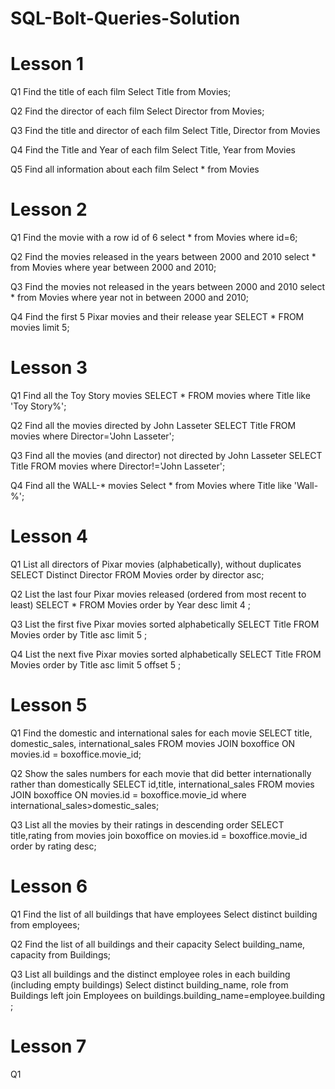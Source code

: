# SQL-Bolt-Queries-Solution 
# Lesson 1
Q1 Find the title of each film
Select Title from Movies;

Q2 Find the director of each film
Select Director from Movies;

Q3 Find the title and director of each film
Select Title, Director from Movies

Q4 Find the Title and Year of each film
Select Title, Year from Movies

Q5 Find all information about each film
Select * from Movies

# Lesson 2
Q1 Find the movie with a row id of 6
select * from Movies where id=6;

Q2 Find the movies released in the years between 2000 and 2010 
select * from Movies where year between 2000 and 2010;

Q3 Find the movies not released in the years between 2000 and 2010 
select * from Movies where year not in between 2000 and 2010;

Q4 Find the first 5 Pixar movies and their release year
SELECT * FROM movies limit 5;

# Lesson 3
Q1 Find all the Toy Story movies
SELECT * FROM movies where Title like 'Toy Story%';

Q2 Find all the movies directed by John Lasseter
SELECT Title FROM movies where Director='John Lasseter';

Q3 Find all the movies (and director) not directed by John Lasseter 
SELECT Title FROM movies where Director!='John Lasseter';

Q4 Find all the WALL-* movies 
Select * from Movies where Title like 'Wall-%';

# Lesson 4

Q1 List all directors of Pixar movies (alphabetically), without duplicates 
SELECT Distinct Director FROM Movies order by director asc;

Q2 List the last four Pixar movies released (ordered from most recent to least) 
SELECT * FROM Movies order by Year desc limit 4 ;

Q3 List the first five Pixar movies sorted alphabetically
SELECT Title  FROM Movies order by Title asc limit 5 ;

Q4 List the next five Pixar movies sorted alphabetically 
SELECT Title  FROM Movies order by Title asc limit 5 offset 5 ;

# Lesson 5

Q1 Find the domestic and international sales for each movie 
SELECT title, domestic_sales, international_sales FROM movies JOIN boxoffice ON movies.id = boxoffice.movie_id;

Q2 Show the sales numbers for each movie that did better internationally rather than domestically
SELECT id,title,  international_sales FROM movies JOIN boxoffice ON movies.id = boxoffice.movie_id where international_sales>domestic_sales;

Q3 List all the movies by their ratings in descending order
SELECT title,rating from movies join boxoffice on movies.id = boxoffice.movie_id order by rating desc;

# Lesson 6

Q1 Find the list of all buildings that have employees 
Select distinct building from employees;

Q2 Find the list of all buildings and their capacity
Select building_name, capacity from Buildings;

Q3 List all buildings and the distinct employee roles in each building (including empty buildings)
Select distinct building_name, role from Buildings left join Employees on buildings.building_name=employee.building ;


# Lesson 7

Q1 



#
